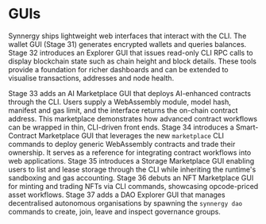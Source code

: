 # GUIs

Synnergy ships lightweight web interfaces that interact with the CLI.  The
wallet GUI (Stage 31) generates encrypted wallets and queries balances.  Stage
32 introduces an Explorer GUI that issues read-only CLI RPC calls to display
blockchain state such as chain height and block details.  These tools provide a
foundation for richer dashboards and can be extended to visualise transactions,
addresses and node health.

Stage 33 adds an AI Marketplace GUI that deploys AI-enhanced contracts through the CLI. Users supply a WebAssembly module, model hash, manifest and gas limit, and the interface returns the on-chain contract address. This marketplace demonstrates how advanced contract workflows can be wrapped in thin, CLI-driven front ends.
Stage 34 introduces a Smart-Contract Marketplace GUI that leverages the new
`marketplace` CLI commands to deploy generic WebAssembly contracts and trade
their ownership. It serves as a reference for integrating contract workflows
into web applications.
Stage 35 introduces a Storage Marketplace GUI enabling users to list and lease storage through the CLI while inheriting the runtime's sandboxing and gas accounting.
Stage 36 debuts an NFT Marketplace GUI for minting and trading NFTs via CLI commands, showcasing opcode-priced asset workflows.
Stage 37 adds a DAO Explorer GUI that manages decentralised autonomous organisations by spawning the `synnergy dao` commands to create, join, leave and inspect governance groups.
